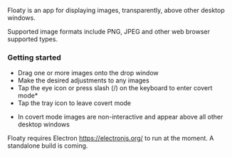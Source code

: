 Floaty is an app for displaying images, transparently, above other desktop windows.

Supported image formats include PNG, JPEG and other web browser supported types.

<h3>Getting started</h3>

- Drag one or more images onto the drop window
- Make the desired adjustments to any images
- Tap the eye icon or press slash (/) on the keyboard to enter covert mode*
- Tap the tray icon to leave covert mode</li>

* In covert mode images are non-interactive and appear above all other desktop windows

Floaty requires Electron https://electronjs.org/ to run at the moment. A standalone build is coming.
